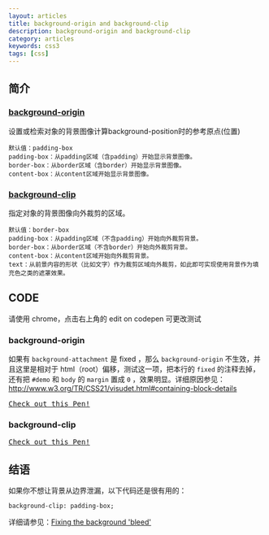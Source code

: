 ```yaml
---
layout: articles
title: background-origin and background-clip
description: background-origin and background-clip
category: articles
keywords: css3
tags: [css]
---
```


## 简介

### [background-origin][1]

设置或检索对象的背景图像计算background-position时的参考原点(位置)

    默认值：padding-box
    padding-box：从padding区域（含padding）开始显示背景图像。
    border-box：从border区域（含border）开始显示背景图像。
    content-box：从content区域开始显示背景图像。

### [background-clip][2]

指定对象的背景图像向外裁剪的区域。
    
    默认值：border-box
    padding-box：从padding区域（不含padding）开始向外裁剪背景。
    border-box：从border区域（不含border）开始向外裁剪背景。
    content-box：从content区域开始向外裁剪背景。
    text：从前景内容的形状（比如文字）作为裁剪区域向外裁剪，如此即可实现使用背景作为填充色之类的遮罩效果。

## CODE

请使用 chrome，点击右上角的 edit on codepen 可更改测试

### background-origin

如果有 `background-attachment` 是 fixed ，那么 `background-origin`  不生效，并且这里是相对于 html（root）偏移，测试这一项，把本行的 `fixed` 的注释去掉，还有把 `#demo` 和 `body` 的 `margin` 置成 `0` ，效果明显。详细原因参见：http://www.w3.org/TR/CSS21/visudet.html#containing-block-details

<pre class="codepen" data-height="300" data-type="result" data-href="GBxzl" data-user="malei0311" data-safe="true"><code></code><a href="http://codepen.io/malei0311/pen/GBxzl">Check out this Pen!</a></pre>
<script async src="http://codepen.io/assets/embed/ei.js"></script>

  

### background-clip

<pre class="codepen" data-height="300" data-type="result" data-href="tibDo" data-user="malei0311" data-safe="true"><code></code><a href="http://codepen.io/malei0311/pen/tibDo">Check out this Pen!</a></pre>
<script async src="http://codepen.io/assets/embed/ei.js"></script>

  

## 结语

如果你不想让背景从边界泄漏，以下代码还是很有用的：

    background-clip: padding-box;

详细请参见：[Fixing the background 'bleed'][3]


[1]: http://www.w3.org/TR/css3-background/#background-origin
[2]: http://www.w3.org/TR/css3-background/#background-clip
[3]: http://tumble.sneak.co.nz/post/928998513/fixing-the-background-bleed